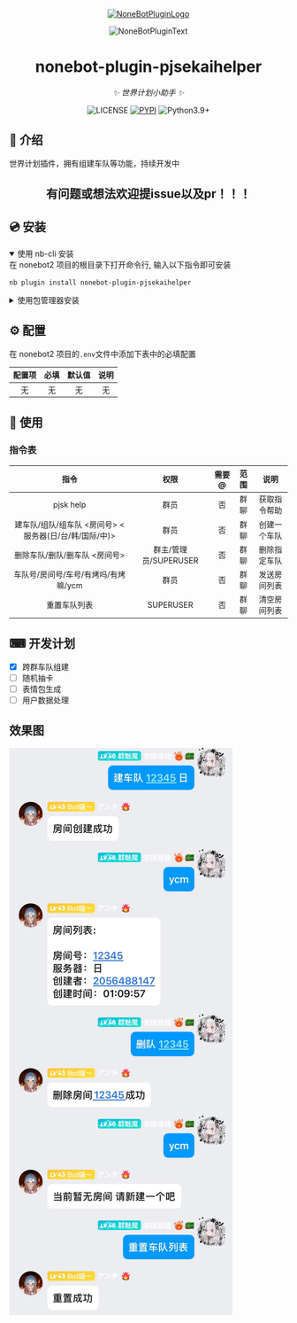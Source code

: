 <div align="center">
  <a href="https://v2.nonebot.dev/store"><img src="https://github.com/A-kirami/nonebot-plugin-template/blob/resources/nbp_logo.png" width="180" height="180" alt="NoneBotPluginLogo"></a>
  <br>
  <p><img src="https://github.com/A-kirami/nonebot-plugin-template/blob/resources/NoneBotPlugin.svg" width="240" alt="NoneBotPluginText"></p>
</div>

<div align="center">

# nonebot-plugin-pjsekaihelper

_✨ 世界计划小助手 ✨_

![LICENSE](https://img.shields.io/github/license/Ant1816/nonebot-plugin-pjsekaihelper.svg)
[![PYPI](https://img.shields.io/pypi/v/nonebot-plugin-pjsekaihelper.svg)](https://pypi.python.org/pypi/nonebot-plugin-pjsekaihelper)
![Python3.9+](https://img.shields.io/badge/Python-3.9+-blue)

</div>

## 📖 介绍

世界计划插件，拥有组建车队等功能，持续开发中

<div align="center">

## 有问题或想法欢迎提issue以及pr！！！

</div>

## 💿 安装

<details open>
<summary>使用 nb-cli 安装</summary>
在 nonebot2 项目的根目录下打开命令行, 输入以下指令即可安装

    nb plugin install nonebot-plugin-pjsekaihelper

</details>

<details>
<summary>使用包管理器安装</summary>
在 nonebot2 项目的插件目录下, 打开命令行, 根据你使用的包管理器, 输入相应的安装命令

<details>
<summary>pip</summary>

    pip install nonebot-plugin-pjsekaihelper
</details>
<details>
<summary>pdm</summary>

    pdm add nonebot-plugin-pjsekaihelper
</details>
<details>
<summary>poetry</summary>

    poetry add nonebot-plugin-pjsekaihelper
</details>
<details>
<summary>conda</summary>

    conda install nonebot-plugin-pjsekaihelper
</details>

打开 nonebot2 项目根目录下的 `pyproject.toml` 文件, 在 `[tool.nonebot]` 部分追加写入

    plugins = ["nonebot_plugin_pjsekaihelper"]

</details>

## ⚙️ 配置

在 nonebot2 项目的`.env`文件中添加下表中的必填配置

| 配置项 | 必填 | 默认值 | 说明 |
|:-----:|:----:|:----:|:----:|
| 无 | 无 | 无 | 无 |

## 🎉 使用
### 指令表
| 指令 | 权限 | 需要@ | 范围 | 说明 |
|:-----:|:----:|:----:|:----:|:----:|
| pjsk help | 群员 | 否 | 群聊 | 获取指令帮助 |
| 建车队/组队/组车队 <房间号> <服务器(日/台/韩/国际/中)> | 群员 | 否 | 群聊 | 创建一个车队 |
| 删除车队/删队/删车队 <房间号> | 群主/管理员/SUPERUSER | 否 | 群聊 | 删除指定车队 |
| 车队号/房间号/车号/有烤吗/有烤嘛/ycm | 群员 | 否 | 群聊 | 发送房间列表 |
| 重置车队列表 | SUPERUSER | 否 | 群聊 | 清空房间列表 |

## ⌨ 开发计划
- [x] 跨群车队组建
- [ ] 随机抽卡
- [ ] 表情包生成
- [ ] 用户数据处理
 
## 效果图
![效果图](https://raw.githubusercontent.com/Ant1816/Ant1816/refs/heads/main/pjsekai.png)
